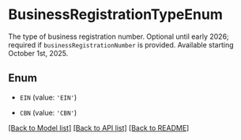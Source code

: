 # BusinessRegistrationTypeEnum

The type of business registration number. Optional until early 2026; required if `businessRegistrationNumber` is provided. Available starting October 1st, 2025.

## Enum

* `EIN` (value: `'EIN'`)

* `CBN` (value: `'CBN'`)

[[Back to Model list]](../README.md#documentation-for-models) [[Back to API list]](../README.md#documentation-for-api-endpoints) [[Back to README]](../README.md)


